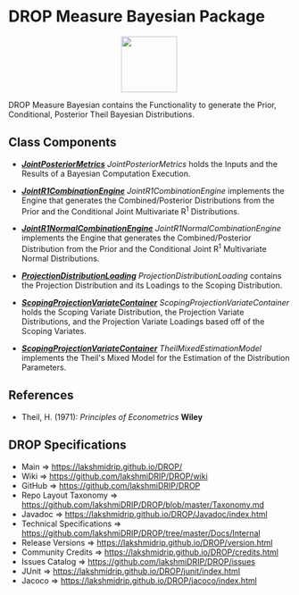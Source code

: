 # DROP Measure Bayesian Package

<p align="center"><img src="https://github.com/lakshmiDRIP/DROP/blob/master/DRIP_Logo.gif?raw=true" width="100"></p>

DROP Measure Bayesian contains the Functionality to generate the Prior, Conditional, Posterior Theil Bayesian
	Distributions.


## Class Components

 * [***JointPosteriorMetrics***](https://github.com/lakshmiDRIP/DROP/tree/master/src/main/java/org/drip/measure/bayesian/JointPosteriorMetrics.java)
 <i>JointPosteriorMetrics</i> holds the Inputs and the Results of a Bayesian Computation Execution.

 * [***JointR1CombinationEngine***](https://github.com/lakshmiDRIP/DROP/tree/master/src/main/java/org/drip/measure/bayesian/JointR1CombinationEngine.java)
 <i>JointR1CombinationEngine</i> implements the Engine that generates the Combined/Posterior Distributions
 from the Prior and the Conditional Joint Multivariate R<sup>1</sup> Distributions.

 * [***JointR1NormalCombinationEngine***](https://github.com/lakshmiDRIP/DROP/tree/master/src/main/java/org/drip/measure/bayesian/JointR1NormalCombinationEngine.java)
 <i>JointR1NormalCombinationEngine</i> implements the Engine that generates the Combined/Posterior
 Distribution from the Prior and the Conditional Joint R<sup>1</sup> Multivariate Normal Distributions.

 * [***ProjectionDistributionLoading***](https://github.com/lakshmiDRIP/DROP/tree/master/src/main/java/org/drip/measure/bayesian/ProjectionDistributionLoading.java)
 <i>ProjectionDistributionLoading</i> contains the Projection Distribution and its Loadings to the Scoping
 Distribution.

 * [***ScopingProjectionVariateContainer***](https://github.com/lakshmiDRIP/DROP/tree/master/src/main/java/org/drip/measure/bayesian/ScopingProjectionVariateContainer.java)
 <i>ScopingProjectionVariateContainer</i> holds the Scoping Variate Distribution, the Projection Variate
 Distributions, and the Projection Variate Loadings based off of the Scoping Variates.

 * [***ScopingProjectionVariateContainer***](https://github.com/lakshmiDRIP/DROP/tree/master/src/main/java/org/drip/measure/bayesian/ScopingProjectionVariateContainer.java)
 <i>TheilMixedEstimationModel</i> implements the Theil's Mixed Model for the Estimation of the Distribution
 Parameters.


## References

 * Theil, H. (1971): <i>Principles of Econometrics</i> <b>Wiley</b>


## DROP Specifications

 * Main                     => https://lakshmidrip.github.io/DROP/
 * Wiki                     => https://github.com/lakshmiDRIP/DROP/wiki
 * GitHub                   => https://github.com/lakshmiDRIP/DROP
 * Repo Layout Taxonomy     => https://github.com/lakshmiDRIP/DROP/blob/master/Taxonomy.md
 * Javadoc                  => https://lakshmidrip.github.io/DROP/Javadoc/index.html
 * Technical Specifications => https://github.com/lakshmiDRIP/DROP/tree/master/Docs/Internal
 * Release Versions         => https://lakshmidrip.github.io/DROP/version.html
 * Community Credits        => https://lakshmidrip.github.io/DROP/credits.html
 * Issues Catalog           => https://github.com/lakshmiDRIP/DROP/issues
 * JUnit                    => https://lakshmidrip.github.io/DROP/junit/index.html
 * Jacoco                   => https://lakshmidrip.github.io/DROP/jacoco/index.html

